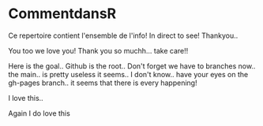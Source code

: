 # CommentdansR
Ce repertoire contient l'ensemble de l'info!
In direct to see!
Thankyou.. 

You too we love you!
Thank you so muchh... take care!!


Here is the goal.. Github is the root.. Don't forget we have to branches now.. the main.. is pretty useless it seems.. I don't know.. have your eyes on the gh-pages branch.. it seems that there is every happening!

I love this.. 

Again I do love this
